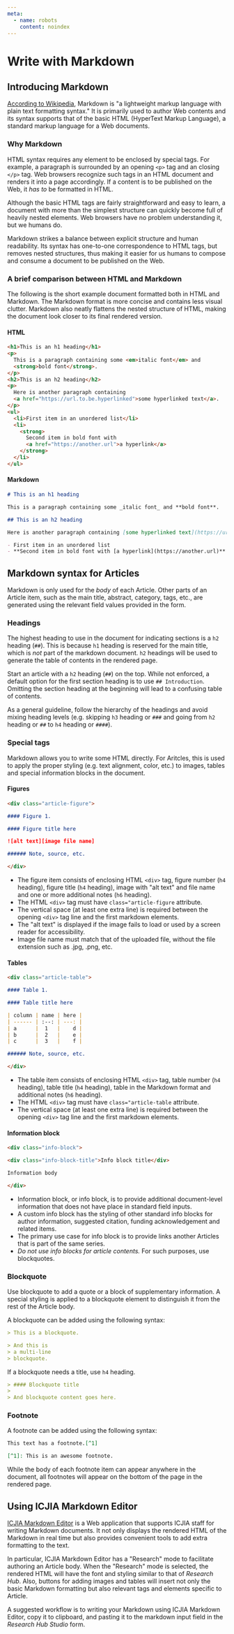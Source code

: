 ```yaml
---
meta:
  - name: robots
    content: noindex
---
```


# Write with Markdown

<StaffOnly />

## Introducing Markdown

[According to Wikipedia](https://en.wikipedia.org/wiki/Markdown), Markdown is "a lightweight markup language with plain text formatting syntax." It is primarily used to author Web contents and its syntax supports that of the basic HTML (HyperText Markup Language), a standard markup language for a Web documents.

### Why Markdown

HTML syntax requires any element to be enclosed by special tags. For example, a paragraph is surrounded by an opening `<p>` tag and an closing `</p>` tag. Web browsers recognize such tags in an HTML document and renders it into a page accordingly. If a content is to be published on the Web, it _has to_ be formatted in HTML.

Although the basic HTML tags are fairly straightforward and easy to learn, a document with more than the simplest structure can quickly become full of heavily nested elements. Web browsers have no problem understanding it, but we humans do.

Markdown strikes a balance between explicit structure and human readability. Its syntax has one-to-one correspondence to HTML tags, but removes nested structures, thus making it easier for us humans to compose and consume a document to be published on the Web.

### A brief comparison between HTML and Markdown

The following is the short example document formatted both in HTML and Markdown. The Markdown format is more concise and contains less visual clutter. Markdown also neatly flattens the nested structure of HTML, making the document look closer to its final rendered version.

#### HTML

```html
<h1>This is an h1 heading</h1>
<p>
  This is a paragraph containing some <em>italic font</em> and
  <strong>bold font</strong>.
</p>
<h2>This is an h2 heading</h2>
<p>
  Here is another paragraph containing
  <a href="https://url.to.be.hyperlinked">some hyperlinked text</a>.
</p>
<ul>
  <li>First item in an unordered list</li>
  <li>
    <strong>
      Second item in bold font with
      <a href="https://another.url">a hyperlink</a>
    </strong>
  </li>
</ul>
```

#### Markdown

```markdown
# This is an h1 heading

This is a paragraph containing some _italic font_ and **bold font**.

## This is an h2 heading

Here is another paragraph containing [some hyperlinked text](https://url.to.be.hyperlinked).

- First item in an unordered list
- **Second item in bold font with [a hyperlink](https://another.url)**
```

## Markdown syntax for Articles

Markdown is only used for the _body_ of each Article. Other parts of an Article item, such as the main title, abstract, category, tags, etc., are generated using the relevant field values provided in the form.

### Headings

The highest heading to use in the document for indicating sections is a `h2` heading (`##`). This is because `h1` heading is reserved for the main title, which is _not_ part of the markdown document. `h2` headings will be used to generate the table of contents in the rendered page.

Start an article with a `h2` heading (`##`) on the top. While not enforced, a default option for the first section heading is to use `## Introduction`. Omitting the section heading at the beginning will lead to a confusing table of contents.

As a general guideline, follow the hierarchy of the headings and avoid mixing heading levels (e.g. skipping `h3` heading or `###` and going from `h2` heading or `##` to `h4` heading or `####`).

### Special tags

Markdown allows you to write some HTML directly. For Aritcles, this is used to apply the proper styling (e.g. text alignment, color, etc.) to images, tables and special information blocks in the document.

#### Figures

```markdown
<div class="article-figure">

#### Figure 1.

#### Figure title here

![alt text][image file name]

###### Note, source, etc.

</div>
```

- The figure item consists of enclosing HTML `<div>` tag, figure number (`h4` heading), figure title (`h4` heading), image with "alt text" and file name and one or more additional notes (`h6` heading).
- The HTML `<div>` tag must have `class="article-figure` attribute.
- The vertical space (at least one extra line) is required between the opening `<div>` tag line and the first markdown elements.
- The "alt text" is displayed if the image fails to load or used by a screen reader for accessibility.
- Image file name must match that of the uploaded file, without the file extension such as .jpg, .png, etc.

#### Tables

```markdown
<div class="article-table">

#### Table 1.

#### Table title here

| column | name | here |
| ------ | :--: | ---: |
| a      |  1   |    d |
| b      |  2   |    e |
| c      |  3   |    f |

###### Note, source, etc.

</div>
```

- The table item consists of enclosing HTML `<div>` tag, table number (`h4` heading), table title (`h4` heading), table in the Markdown format and additional notes (`h6` heading).
- The HTML `<div>` tag must have `class="article-table` attribute.
- The vertical space (at least one extra line) is required between the opening `<div>` tag line and the first markdown elements.

#### Information block

```markdown
<div class="info-block">

<div class="info-block-title">Info block title</div>

Information body

</div>
```

- Information block, or info block, is to provide additional document-level information that does not have place in standard field inputs.
- A custom info block has the styling of other standard info blocks for author information, suggested citation, funding acknowledgement and related items.
- The primary use case for info block is to provide links another Articles that is part of the same series.
- _Do not use info blocks for article contents._ For such purposes, use blockquotes.

### Blockquote

Use blockquote to add a quote or a block of supplementary information. A special styling is applied to a blockquote element to distinguish it from the rest of the Article body.

A blockquote can be added using the following syntax:

```markdown
> This is a blockquote.

> And this is
> a multi-line
> blockquote.
```

If a blockquote needs a title, use `h4` heading.

```markdown
> #### Blockquote title
>
> And blockquote content goes here.
```

### Footnote

A footnote can be added using the following syntax:

```markdown
This text has a footnote.[^1]

[^1]: This is an awesome footnote.
```

While the body of each footnote item can appear anywhere in the document, all footnotes will appear on the bottom of the page in the rendered page.

## Using ICJIA Markdown Editor

[ICJIA Markdown Editor](https://markdown.icjia.cloud/) is a Web application that supports ICJIA staff for writing Markdown documents. It not only displays the rendered HTML of the Markdown in real time but also provides convenient tools to add extra formatting to the text.

In particular, ICJIA Markdown Editor has a "Research" mode to facilitate authoring an Article body. When the "Research" mode is selected, the rendered HTML will have the font and styling similar to that of _Research Hub_. Also, buttons for adding images and tables will insert not only the basic Markdown formatting but also relevant tags and elements specific to Article.

A suggested workflow is to writing your Markdown using ICJIA Markdown Editor, copy it to clipboard, and pasting it to the markdown input field in the _Research Hub Studio_ form.
